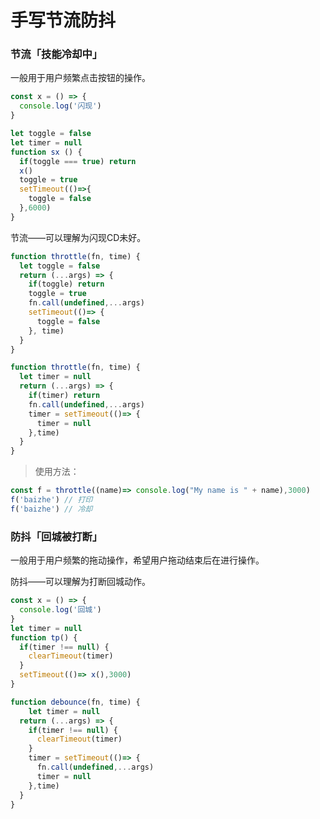 # 手写节流防抖

### 节流「技能冷却中」
一般用于用户频繁点击按钮的操作。

```javascript
const x = () => {
  console.log('闪现')
}

let toggle = false
let timer = null
function sx () {
  if(toggle === true) return
  x()
  toggle = true
  setTimeout(()=>{
    toggle = false
  },6000)
}
```

节流——可以理解为闪现CD未好。

```javascript
function throttle(fn, time) {
  let toggle = false
  return (...args) => {
    if(toggle) return
    toggle = true
    fn.call(undefined,...args)
    setTimeout(()=> {
      toggle = false
    }, time)
  }
}
```

```javascript
function throttle(fn, time) {
  let timer = null
  return (...args) => {
    if(timer) return
    fn.call(undefined,...args)
    timer = setTimeout(()=> {
      timer = null
    },time)
  }
}
```

> 使用方法：
>

```javascript
const f = throttle((name)=> console.log("My name is " + name),3000)
f('baizhe') // 打印
f('baizhe') // 冷却
```

### 防抖「回城被打断」
一般用于用户频繁的拖动操作，希望用户拖动结束后在进行操作。

防抖——可以理解为打断回城动作。

```javascript
const x = () => {
  console.log('回城')
}
let timer = null
function tp() {
  if(timer !== null) {
    clearTimeout(timer)
  }
  setTimeout(()=> x(),3000)
}
```

```javascript
function debounce(fn, time) {
	let timer = null
  return (...args) => {
    if(timer !== null) {
      clearTimeout(timer)
    }
    timer = setTimeout(()=> {
      fn.call(undefined,...args)
      timer = null
    },time)
  }
}
```

